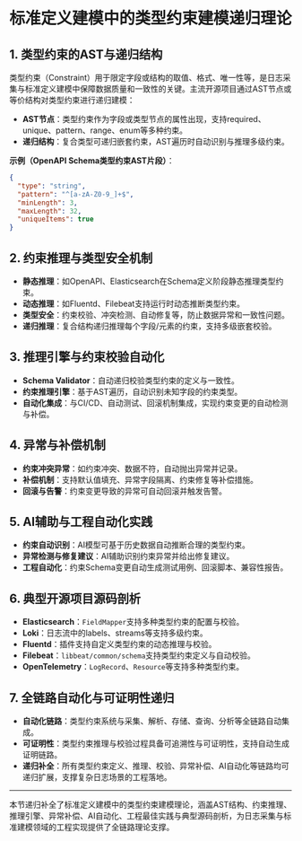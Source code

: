 # 标准定义建模中的类型约束建模递归理论

## 1. 类型约束的AST与递归结构

类型约束（Constraint）用于限定字段或结构的取值、格式、唯一性等，是日志采集与标准定义建模中保障数据质量和一致性的关键。主流开源项目通过AST节点或等价结构对类型约束进行递归建模：

- **AST节点**：类型约束作为字段或类型节点的属性出现，支持required、unique、pattern、range、enum等多种约束。
- **递归结构**：复合类型可递归嵌套约束，AST遍历时自动识别与推理多级约束。

**示例（OpenAPI Schema类型约束AST片段）**：

```json
{
  "type": "string",
  "pattern": "^[a-zA-Z0-9_]+$",
  "minLength": 3,
  "maxLength": 32,
  "uniqueItems": true
}
```

## 2. 约束推理与类型安全机制

- **静态推理**：如OpenAPI、Elasticsearch在Schema定义阶段静态推理类型约束。
- **动态推理**：如Fluentd、Filebeat支持运行时动态推断类型约束。
- **类型安全**：约束校验、冲突检测、自动修复等，防止数据异常和一致性问题。
- **递归推理**：复合结构递归推理每个字段/元素的约束，支持多级嵌套校验。

## 3. 推理引擎与约束校验自动化

- **Schema Validator**：自动递归校验类型约束的定义与一致性。
- **约束推理引擎**：基于AST遍历，自动识别未知字段的约束类型。
- **自动化集成**：与CI/CD、自动测试、回滚机制集成，实现约束变更的自动检测与补偿。

## 4. 异常与补偿机制

- **约束冲突异常**：如约束冲突、数据不符，自动抛出异常并记录。
- **补偿机制**：支持默认值填充、异常字段隔离、约束修复等补偿措施。
- **回滚与告警**：约束变更导致的异常可自动回滚并触发告警。

## 5. AI辅助与工程自动化实践

- **约束自动识别**：AI模型可基于历史数据自动推断合理的类型约束。
- **异常检测与修复建议**：AI辅助识别约束异常并给出修复建议。
- **工程自动化**：约束Schema变更自动生成测试用例、回滚脚本、兼容性报告。

## 6. 典型开源项目源码剖析

- **Elasticsearch**：`FieldMapper`支持多种类型约束的配置与校验。
- **Loki**：日志流中的labels、streams等支持多级约束。
- **Fluentd**：插件支持自定义类型约束的动态推理与校验。
- **Filebeat**：`libbeat/common/schema`支持类型约束定义与自动校验。
- **OpenTelemetry**：`LogRecord`、`Resource`等支持多种类型约束。

## 7. 全链路自动化与可证明性递归

- **自动化链路**：类型约束系统与采集、解析、存储、查询、分析等全链路自动集成。
- **可证明性**：类型约束推理与校验过程具备可追溯性与可证明性，支持自动生成证明链路。
- **递归补全**：所有类型约束定义、推理、校验、异常补偿、AI自动化等链路均可递归扩展，支撑复杂日志场景的工程落地。

---

本节递归补全了标准定义建模中的类型约束建模理论，涵盖AST结构、约束推理、推理引擎、异常补偿、AI自动化、工程最佳实践与典型源码剖析，为日志采集与标准建模领域的工程实现提供了全链路理论支撑。
